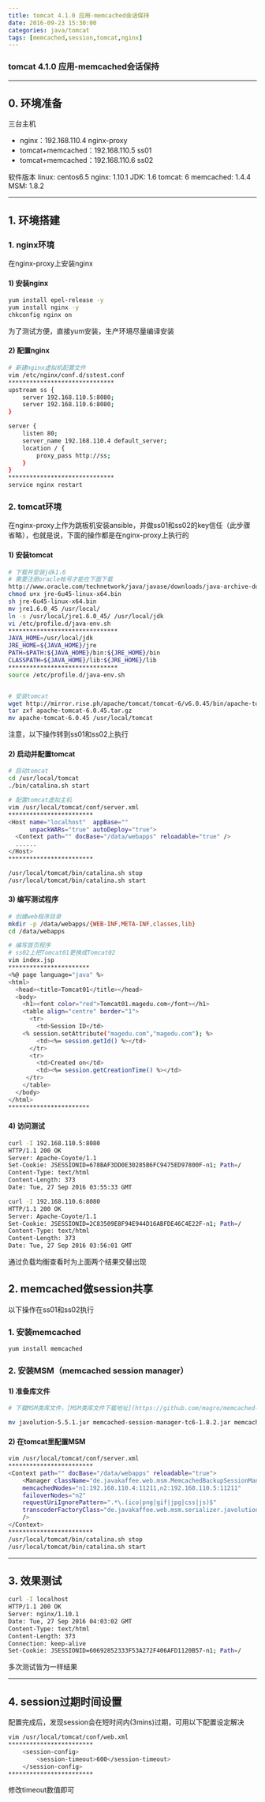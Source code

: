```yaml
---
title: tomcat 4.1.0 应用-memcached会话保持
date: 2016-09-23 15:30:00
categories: java/tomcat
tags: [memcached,session,tomcat,nginx]
---
```

### tomcat 4.1.0 应用-memcached会话保持

---

## 0. 环境准备
三台主机
- nginx：192.168.110.4 nginx-proxy
- tomcat+memcached：192.168.110.5 ss01
- tomcat+memcached：192.168.110.6 ss02

软件版本
linux: centos6.5
nginx: 1.10.1
JDK: 1.6
tomcat: 6
memcached: 1.4.4
MSM: 1.8.2

---

## 1. 环境搭建
### 1. nginx环境
在nginx-proxy上安装nginx
#### 1) 安装nginx
``` bash
yum install epel-release -y
yum install nginx -y
chkconfig nginx on
```
为了测试方便，直接yum安装，生产环境尽量编译安装

#### 2) 配置nginx
``` bash
# 新建nginx虚拟机配置文件
vim /etc/nginx/conf.d/sstest.conf
******************************
upstream ss {
    server 192.168.110.5:8080;
    server 192.168.110.6:8080;
}

server {
    listen 80;
    server_name 192.168.110.4 default_server;
    location / {
        proxy_pass http://ss;
    }
}
******************************
service nginx restart
```

### 2. tomcat环境
在nginx-proxy上作为跳板机安装ansible，并做ss01和ss02的key信任（此步骤省略），也就是说，下面的操作都是在nginx-proxy上执行的

#### 1) 安装tomcat
``` bash
# 下载并安装jdk1.6
# 需要注册oracle帐号才能在下面下载
http://www.oracle.com/technetwork/java/javase/downloads/java-archive-downloads-javase6-419409.html
chmod u+x jre-6u45-linux-x64.bin
sh jre-6u45-linux-x64.bin
mv jre1.6.0_45 /usr/local/
ln -s /usr/local/jre1.6.0_45/ /usr/local/jdk
vi /etc/profile.d/java-env.sh
*******************************
JAVA_HOME=/usr/local/jdk
JRE_HOME=${JAVA_HOME}/jre
PATH=$PATH:${JAVA_HOME}/bin:${JRE_HOME}/bin
CLASSPATH=${JAVA_HOME}/lib:${JRE_HOME}/lib
*******************************
source /etc/profile.d/java-env.sh


# 安装tomcat
wget http://mirror.rise.ph/apache/tomcat/tomcat-6/v6.0.45/bin/apache-tomcat-6.0.45.tar.gz
tar zxf apache-tomcat-6.0.45.tar.gz
mv apache-tomcat-6.0.45 /usr/local/tomcat
```

注意，以下操作转到ss01和ss02上执行
#### 2) 启动并配置tomcat
``` bash
# 启动tomcat
cd /usr/local/tomcat
./bin/catalina.sh start

# 配置tomcat虚拟主机
vim /usr/local/tomcat/conf/server.xml
************************
<Host name="localhost"  appBase=""
      unpackWARs="true" autoDeploy="true">
  <Context path="" docBase="/data/webapps" reloadable="true" />
  ......
</Host>
************************

/usr/local/tomcat/bin/catalina.sh stop
/usr/local/tomcat/bin/catalina.sh start
```

#### 3) 编写测试程序
``` bash
# 创建web程序目录
mkdir -p /data/webapps/{WEB-INF,META-INF,classes,lib}
cd /data/webapps

# 编写首页程序
# ss02上把Tomcat01更换成Tomcat02
vim index.jsp
***********************
<%@ page language="java" %>
<html>
  <head><title>Tomcat01</title></head>
  <body>
    <h1><font color="red">Tomcat01.magedu.com</font></h1>
    <table align="centre" border="1">
      <tr>
        <td>Session ID</td>
    <% session.setAttribute("magedu.com","magedu.com"); %>
        <td><%= session.getId() %></td>
      </tr>
      <tr>
        <td>Created on</td>
        <td><%= session.getCreationTime() %></td>
     </tr>
    </table>
  </body>
</html>
***********************
```

#### 4) 访问测试
``` bash
curl -I 192.168.110.5:8080
HTTP/1.1 200 OK
Server: Apache-Coyote/1.1
Set-Cookie: JSESSIONID=678BAF3DD0E30285B6FC9475ED97800F-n1; Path=/
Content-Type: text/html
Content-Length: 373
Date: Tue, 27 Sep 2016 03:55:33 GMT

curl -I 192.168.110.6:8080
HTTP/1.1 200 OK
Server: Apache-Coyote/1.1
Set-Cookie: JSESSIONID=2C83509E8F94E944D16ABFDE46C4E22F-n1; Path=/
Content-Type: text/html
Content-Length: 373
Date: Tue, 27 Sep 2016 03:56:01 GMT
```
通过负载均衡查看时为上面两个结果交替出现

## 2. memcached做session共享

以下操作在ss01和ss02执行
### 1. 安装memcached
``` bash
yum install memcached
```

### 2. 安装MSM（memcached session manager）
#### 1) 准备库文件
``` bash
# 下载MSM类库文件，[MSM类库文件下载地址](https://github.com/magro/memcached-session-manager/wiki/SetupAndConfiguration)

mv javolution-5.5.1.jar memcached-session-manager-tc6-1.8.2.jar memcached-session-manager-1.8.2.jar spymemcached-2.11.1.jar msm-javolution-serializer-1.8.2.jar /usr/local/tomcat/lib/
```

#### 2) 在tomcat里配置MSM
``` bash
vim /usr/local/tomcat/conf/server.xml
************************
<Context path="" docBase="/data/webapps" reloadable="true">
    <Manager className="de.javakaffee.web.msm.MemcachedBackupSessionManager"
    memcachedNodes="n1:192.168.110.4:11211,n2:192.168.110.5:11211"
    failoverNodes="n2"
    requestUriIgnorePattern=".*\.(ico|png|gif|jpg|css|js)$"
    transcoderFactoryClass="de.javakaffee.web.msm.serializer.javolution.JavolutionTranscoderFactory"
    />
</Context>
************************
/usr/local/tomcat/bin/catalina.sh stop
/usr/local/tomcat/bin/catalina.sh start
```

---

## 3. 效果测试
``` bash
curl -I localhost
HTTP/1.1 200 OK
Server: nginx/1.10.1
Date: Tue, 27 Sep 2016 04:03:02 GMT
Content-Type: text/html
Content-Length: 373
Connection: keep-alive
Set-Cookie: JSESSIONID=60692852333F53A272F406AFD1120B57-n1; Path=/
```
多次测试皆为一样结果

---

## 4. session过期时间设置
配置完成后，发现session会在短时间内(3mins)过期，可用以下配置设定解决
``` bash
vim /usr/local/tomcat/conf/web.xml
************************
    <session-config>
        <session-timeout>600</session-timeout>
    </session-config>
************************
```
修改timeout数值即可
